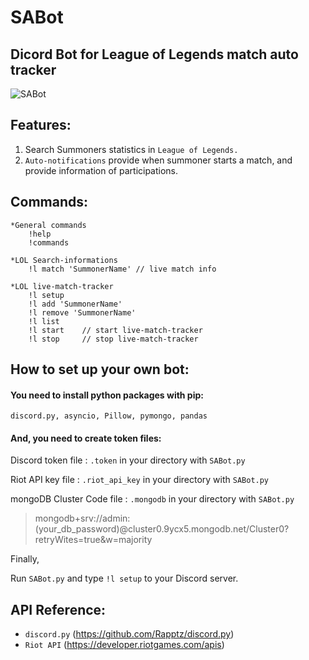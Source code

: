 # SABot
## Dicord Bot for League of Legends match auto tracker

![SABot](https://user-images.githubusercontent.com/69145799/108334673-853a4400-7215-11eb-96c6-7a3d6872e4eb.png)

## Features:

1. Search Summoners statistics in `League of Legends.`
2. `Auto-notifications` provide when summoner starts a match, and provide information of participations.

## Commands:
    *General commands
        !help
        !commands

    *LOL Search-informations
        !l match 'SummonerName' // live match info

    *LOL live-match-tracker
        !l setup
        !l add 'SummonerName'
        !l remove 'SummonerName'
        !l list
        !l start    // start live-match-tracker
        !l stop     // stop live-match-tracker

## How to set up your own bot:

#### You need to install python packages with pip:
```
discord.py, asyncio, Pillow, pymongo, pandas
```

#### And, you need to create token files:

Discord token file : `.token` in your directory with `SABot.py`

Riot API key file : `.riot_api_key` in your directory with `SABot.py`

mongoDB Cluster Code file : `.mongodb` in your directory with `SABot.py`
>mongodb+srv://admin:(your_db_password)@cluster0.9ycx5.mongodb.net/Cluster0?retryWites=true&w=majority

Finally,   

Run `SABot.py` and type `!l setup` to your Discord server.



## API Reference:
* `discord.py` (https://github.com/Rapptz/discord.py)
* `Riot API` (https://developer.riotgames.com/apis)
